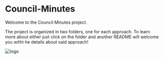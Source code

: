 # Council-Minutes
Welcome to the Council Minutes project. 

The project is organized in two folders, one for each approach. To learn more about either just click on the folder and another README will welcome you witht he details about said approach!


![logo](https://github.com/user-attachments/assets/b1f8fc47-c065-4e47-9846-1fc1cb5d4850)
